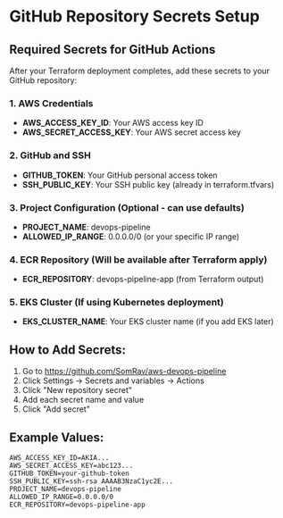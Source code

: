 # GitHub Repository Secrets Setup

## Required Secrets for GitHub Actions

After your Terraform deployment completes, add these secrets to your GitHub repository:

### 1. AWS Credentials
- **AWS_ACCESS_KEY_ID**: Your AWS access key ID
- **AWS_SECRET_ACCESS_KEY**: Your AWS secret access key

### 2. GitHub and SSH
- **GITHUB_TOKEN**: Your GitHub personal access token
- **SSH_PUBLIC_KEY**: Your SSH public key (already in terraform.tfvars)

### 3. Project Configuration (Optional - can use defaults)
- **PROJECT_NAME**: devops-pipeline
- **ALLOWED_IP_RANGE**: 0.0.0.0/0 (or your specific IP range)

### 4. ECR Repository (Will be available after Terraform apply)
- **ECR_REPOSITORY**: devops-pipeline-app (from Terraform output)

### 5. EKS Cluster (If using Kubernetes deployment)
- **EKS_CLUSTER_NAME**: Your EKS cluster name (if you add EKS later)

## How to Add Secrets:

1. Go to https://github.com/SomRav/aws-devops-pipeline
2. Click Settings → Secrets and variables → Actions
3. Click "New repository secret"
4. Add each secret name and value
5. Click "Add secret"

## Example Values:
```
AWS_ACCESS_KEY_ID=AKIA...
AWS_SECRET_ACCESS_KEY=abc123...
GITHUB_TOKEN=your-github-token
SSH_PUBLIC_KEY=ssh-rsa AAAAB3NzaC1yc2E...
PROJECT_NAME=devops-pipeline
ALLOWED_IP_RANGE=0.0.0.0/0
ECR_REPOSITORY=devops-pipeline-app
```
